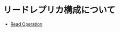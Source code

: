 リードレプリカ構成について
===

- [Read Operation](https://docs.mongodb.com/manual/replication/#read-operations)
